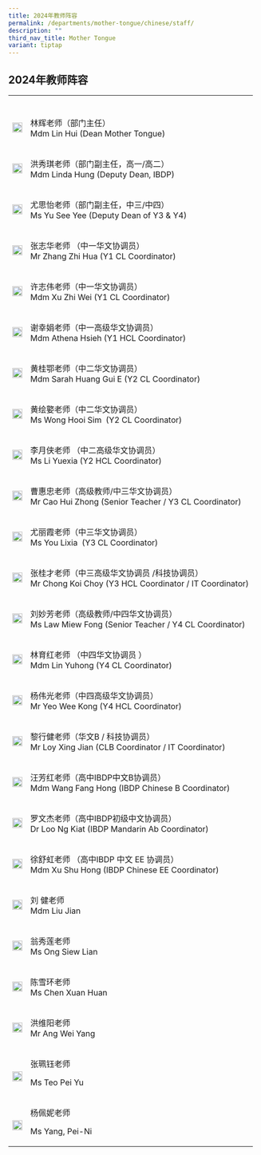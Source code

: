 ```yaml
---
title: 2024年教师阵容
permalink: /departments/mother-tongue/chinese/staff/
description: ""
third_nav_title: Mother Tongue
variant: tiptap
---
```

<h2>2024年教师阵容</h2>
<table style="minWidth: 50px">
<colgroup>
<col>
<col>
</colgroup>
<tbody>
<tr>
<th rowspan="1" colspan="1">
<p></p>
</th>
<th rowspan="1" colspan="1">
<p></p>
</th>
</tr>
<tr>
<td rowspan="1" colspan="1">
<div class="isomer-image-wrapper">
<img style="width: 100%" height="auto" width="100%" alt="" src="/images/Our%20Departments/Chinese/Lin-Hui-233x300.jpg">
</div>
</td>
<td rowspan="1" colspan="1">
<p>林辉老师（部门主任）
<br>Mdm Lin Hui (Dean Mother Tongue)</p>
</td>
</tr>
<tr>
<td rowspan="1" colspan="1">
<div class="isomer-image-wrapper">
<img style="width: 100%" height="auto" width="100%" alt="" src="/images/Our%20Departments/Chinese/Hung-Hsiu-Chi-233x300.jpg">
</div>
</td>
<td rowspan="1" colspan="1">
<p>洪秀琪老师（部门副主任，高一/高二）
<br>Mdm Linda Hung (Deputy Dean, IBDP)</p>
</td>
</tr>
<tr>
<td rowspan="1" colspan="1">
<div class="isomer-image-wrapper">
<img style="width: 100%" height="auto" width="100%" alt="" src="/images/Our%20Departments/Chinese/YuSeeYee-244x300.jpg">
</div>
</td>
<td rowspan="1" colspan="1">
<p>尤思怡老师（部门副主任，中三/中四）
<br>Ms Yu See Yee (Deputy Dean of Y3 &amp; Y4)</p>
</td>
</tr>
<tr>
<td rowspan="1" colspan="1">
<div class="isomer-image-wrapper">
<img style="width: 100%" height="auto" width="100%" alt="" src="/images/Our%20Departments/Chinese/Zhang-Zhihua-233x300.jpg">
</div>
</td>
<td rowspan="1" colspan="1">
<p>张志华老师 （中一华文协调员）
<br>Mr Zhang Zhi Hua (Y1 CL Coordinator)</p>
</td>
</tr>
<tr>
<td rowspan="1" colspan="1">
<div class="isomer-image-wrapper">
<img style="width: 100%" height="auto" width="100%" alt="" src="/images/Our%20Departments/Chinese/XuZhiWei-227x300.jpg">
</div>
</td>
<td rowspan="1" colspan="1">
<p>许志伟老师（中一华文协调员）
<br>Mdm Xu Zhi Wei (Y1 CL Coordinator)</p>
</td>
</tr>
<tr>
<td rowspan="1" colspan="1">
<div class="isomer-image-wrapper">
<img style="width: 100%" height="auto" width="100%" alt="" src="/images/Our%20Departments/Chinese/Hsieh-Hsing-Chuan-Athena-234x300.jpg">
</div>
</td>
<td rowspan="1" colspan="1">
<p>谢幸娟老师（中一高级华文协调员）
<br>Mdm Athena Hsieh (Y1 HCL Coordinator)</p>
</td>
</tr>
<tr>
<td rowspan="1" colspan="1">
<div class="isomer-image-wrapper">
<img style="width: 100%" height="auto" width="100%" alt="" src="/images/Our%20Departments/Chinese/Huang-Guie-Sarah-233x300.jpg">
</div>
</td>
<td rowspan="1" colspan="1">
<p>黄桂鄂老师（中二华文协调员）
<br>Mdm Sarah Huang Gui E (Y2 CL Coordinator)</p>
</td>
</tr>
<tr>
<td rowspan="1" colspan="1">
<div class="isomer-image-wrapper">
<img style="width: 100%" height="auto" width="100%" alt="" src="/images/Our%20Departments/Chinese/Ms_Wong_Hooi_Sim.png">
</div>
</td>
<td rowspan="1" colspan="1">
<p>黄绘嬜老师（中二华文协调员）
<br>Ms Wong Hooi Sim&nbsp; (Y2 CL Coordinator)</p>
</td>
</tr>
<tr>
<td rowspan="1" colspan="1">
<div class="isomer-image-wrapper">
<img style="width: 100%" height="auto" width="100%" alt="" src="/images/Our%20Departments/Chinese/Li-YueXia.jpg">
</div>
</td>
<td rowspan="1" colspan="1">
<p>李月侠老师 （中二高级华文协调员）
<br>Ms Li Yuexia (Y2 HCL Coordinator)</p>
</td>
</tr>
<tr>
<td rowspan="1" colspan="1">
<div class="isomer-image-wrapper">
<img style="width: 100%" height="auto" width="100%" alt="" src="/images/Our%20Departments/Chinese/Cao-Hui-Zhong-234x300.jpg">
</div>
</td>
<td rowspan="1" colspan="1">
<p>曹惠忠老师（高级教师/中三华文协调员）
<br>Mr Cao Hui Zhong (Senior Teacher / Y3 CL Coordinator)</p>
</td>
</tr>
<tr>
<td rowspan="1" colspan="1">
<div class="isomer-image-wrapper">
<img style="width: 100%" height="auto" width="100%" alt="" src="/images/Our%20Departments/Chinese/You-Lixia-227x300.jpg">
</div>
</td>
<td rowspan="1" colspan="1">
<p>尤丽霞老师（中三华文协调员）
<br>Ms You Lixia&nbsp; (Y3 CL Coordinator)</p>
</td>
</tr>
<tr>
<td rowspan="1" colspan="1">
<div class="isomer-image-wrapper">
<img style="width: 100%" height="auto" width="100%" alt="" src="/images/Our%20Departments/Chinese/Chong-Koi-Choy.jpg">
</div>
</td>
<td rowspan="1" colspan="1">
<p>张桂才老师（中三高级华文协调员 /科技协调员）
<br>Mr Chong Koi Choy (Y3 HCL Coordinator / IT Coordinator)</p>
</td>
</tr>
<tr>
<td rowspan="1" colspan="1">
<div class="isomer-image-wrapper">
<img style="width: 100%" height="auto" width="100%" alt="" src="/images/Our%20Departments/Chinese/Law-Miew-Fong-233x300.jpg">
</div>
</td>
<td rowspan="1" colspan="1">
<p>刘妙芳老师（高级教师/中四华文协调员）
<br>Ms Law Miew Fong (Senior Teacher / Y4 CL Coordinator)</p>
</td>
</tr>
<tr>
<td rowspan="1" colspan="1">
<div class="isomer-image-wrapper">
<img style="width: 100%" height="auto" width="100%" alt="" src="/images/Our%20Departments/Chinese/Lin-Yuhong-234x300.jpg">
</div>
</td>
<td rowspan="1" colspan="1">
<p>林育红老师 （中四华文协调员 ）
<br>Mdm Lin Yuhong (Y4 CL Coordinator)</p>
</td>
</tr>
<tr>
<td rowspan="1" colspan="1">
<div class="isomer-image-wrapper">
<img style="width: 100%" height="auto" width="100%" alt="" src="/images/Our%20Departments/Chinese/Yeo-Wee-Kong-234x300.jpg">
</div>
</td>
<td rowspan="1" colspan="1">
<p>杨伟光老师（中四高级华文协调员）
<br>Mr Yeo Wee Kong (Y4 HCL Coordinator)</p>
</td>
</tr>
<tr>
<td rowspan="1" colspan="1">
<div class="isomer-image-wrapper">
<img style="width: 100%" height="auto" width="100%" alt="" src="/images/Our%20Departments/Chinese/Loy-Xing-Jian-233x300.jpg">
</div>
</td>
<td rowspan="1" colspan="1">
<p>黎行健老师（华文B / 科技协调员）
<br>Mr Loy Xing Jian (CLB Coordinator / IT Coordinator)</p>
</td>
</tr>
<tr>
<td rowspan="1" colspan="1">
<div class="isomer-image-wrapper">
<img style="width: 100%" height="auto" width="100%" alt="" src="/images/Our%20Departments/Chinese/Wang-Fang-Hong-233x300.jpg">
</div>
</td>
<td rowspan="1" colspan="1">
<p>汪芳红老师（高中IBDP中文B协调员）
<br>Mdm Wang Fang Hong (IBDP Chinese B Coordinator)</p>
</td>
</tr>
<tr>
<td rowspan="1" colspan="1">
<div class="isomer-image-wrapper">
<img style="width: 100%" height="auto" width="100%" alt="" src="/images/Our%20Departments/Chinese/Loo-Ng-Kiat.jpg">
</div>
</td>
<td rowspan="1" colspan="1">
<p>罗文杰老师（高中IBDP初级中文协调员）
<br>Dr Loo Ng Kiat (IBDP Mandarin Ab Coordinator)</p>
</td>
</tr>
<tr>
<td rowspan="1" colspan="1">
<div class="isomer-image-wrapper">
<img style="width: 100%" height="auto" width="100%" alt="" src="/images/Our%20Departments/Chinese/Xu-Shu-Hong-233x300.jpg">
</div>
</td>
<td rowspan="1" colspan="1">
<p>徐舒虹老师 （高中IBDP 中文 EE 协调员）
<br>Mdm Xu Shu Hong (IBDP Chinese EE Coordinator)</p>
</td>
</tr>
<tr>
<td rowspan="1" colspan="1">
<div class="isomer-image-wrapper">
<img style="width: 100%" height="auto" width="100%" alt="" src="/images/Our%20Departments/Chinese/Liu-Jian.jpg">
</div>
</td>
<td rowspan="1" colspan="1">
<p>刘 健老师
<br>Mdm Liu Jian</p>
</td>
</tr>
<tr>
<td rowspan="1" colspan="1">
<div class="isomer-image-wrapper">
<img style="width: 100%" height="auto" width="100%" alt="" src="/images/Our%20Departments/Chinese/Ong-Siew-Lian-234x300.jpg">
</div>
</td>
<td rowspan="1" colspan="1">
<p>翁秀莲老师
<br>Ms Ong Siew Lian</p>
</td>
</tr>
<tr>
<td rowspan="1" colspan="1">
<div class="isomer-image-wrapper">
<img style="width: 100%" height="auto" width="100%" alt="" src="/images/Our%20Departments/Chinese/Chen-Xue-Huan-199x300.jpg">
</div>
</td>
<td rowspan="1" colspan="1">
<p>陈雪环老师
<br>Ms Chen Xuan Huan</p>
</td>
</tr>
<tr>
<td rowspan="1" colspan="1">
<div class="isomer-image-wrapper">
<img style="width: 100%" height="auto" width="100%" alt="" src="/images/Our%20Departments/Chinese/Ang-Wei-Yang-2.jpg">
</div>
</td>
<td rowspan="1" colspan="1">
<p>洪维阳老师
<br>Mr Ang Wei Yang</p>
</td>
</tr>
<tr>
<td rowspan="1" colspan="1">
<p></p>
<div class="isomer-image-wrapper">
<img style="width: 100%" height="auto" width="100%" alt="" src="/images/Picture1.jpg">
</div>
</td>
<td rowspan="1" colspan="1">
<p>张珮钰老师</p>
<p>Ms Teo Pei Yu</p>
</td>
</tr>
<tr>
<td rowspan="1" colspan="1">
<p></p>
<div class="isomer-image-wrapper">
<img style="width: 100%" height="auto" width="100%" alt="" src="/images/Picture256.jpg">
</div>
</td>
<td rowspan="1" colspan="1">
<p>杨佩妮老师</p>
<p>Ms Yang, Pei-Ni</p>
</td>
</tr>
</tbody>
</table>
<p></p>